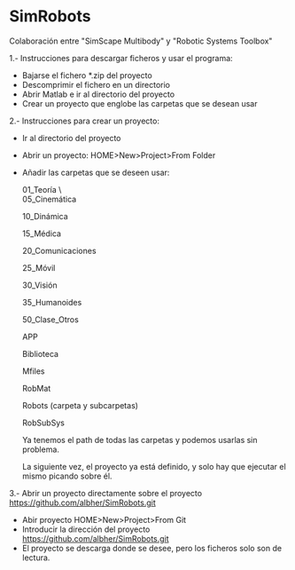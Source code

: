 # SimRobots
Colaboración entre "SimScape Multibody" y "Robotic Systems Toolbox"

1.- Instrucciones para descargar ficheros y usar el programa:
* Bajarse el fichero *.zip del proyecto
* Descomprimir el fichero en un directorio
* Abrir Matlab e ir al directorio del proyecto
* Crear un proyecto que englobe las carpetas que se desean usar

2.- Instrucciones para crear un proyecto:
* Ir al directorio del proyecto
* Abrir un proyecto: HOME>New>Project>From Folder
* Añadir las carpetas que se deseen usar:
  
  01_Teoría \  
  05_Cinemática
  
  10_Dinámica
  
  15_Médica
  
  20_Comunicaciones
  
  25_Móvil
  
  30_Visión
  
  35_Humanoides
  
  50_Clase_Otros
  
  APP
  
  Biblioteca
  
  Mfiles
  
  RobMat
  
  Robots (carpeta y subcarpetas)
  
  RobSubSys 

  Ya tenemos el path de todas las carpetas y podemos usarlas sin problema.
  
  La siguiente vez, el proyecto ya está definido, y solo hay que ejecutar el mismo picando sobre él.

3.- Abrir un proyecto directamente sobre el proyecto https://github.com/albher/SimRobots.git
* Abir proyecto HOME>New>Project>From Git
* Introducir la dirección del proyecto https://github.com/albher/SimRobots.git
* El proyecto se descarga donde se desee, pero los ficheros solo son de lectura.

